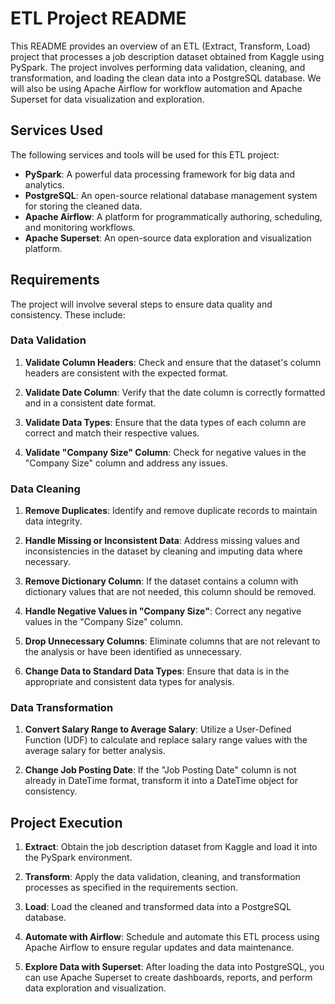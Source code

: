 # ETL Project README

This README provides an overview of an ETL (Extract, Transform, Load) project that processes a job description dataset obtained from Kaggle using PySpark. The project involves performing data validation, cleaning, and transformation, and loading the clean data into a PostgreSQL database. We will also be using Apache Airflow for workflow automation and Apache Superset for data visualization and exploration.

## Services Used

The following services and tools will be used for this ETL project:

- **PySpark**: A powerful data processing framework for big data and analytics.
- **PostgreSQL**: An open-source relational database management system for storing the cleaned data.
- **Apache Airflow**: A platform for programmatically authoring, scheduling, and monitoring workflows.
- **Apache Superset**: An open-source data exploration and visualization platform.

## Requirements

The project will involve several steps to ensure data quality and consistency. These include:

### Data Validation

1. **Validate Column Headers**: Check and ensure that the dataset's column headers are consistent with the expected format.

2. **Validate Date Column**: Verify that the date column is correctly formatted and in a consistent date format.

3. **Validate Data Types**: Ensure that the data types of each column are correct and match their respective values.

4. **Validate "Company Size" Column**: Check for negative values in the "Company Size" column and address any issues.

### Data Cleaning

1. **Remove Duplicates**: Identify and remove duplicate records to maintain data integrity.

2. **Handle Missing or Inconsistent Data**: Address missing values and inconsistencies in the dataset by cleaning and imputing data where necessary.

3. **Remove Dictionary Column**: If the dataset contains a column with dictionary values that are not needed, this column should be removed.

4. **Handle Negative Values in "Company Size"**: Correct any negative values in the "Company Size" column.

5. **Drop Unnecessary Columns**: Eliminate columns that are not relevant to the analysis or have been identified as unnecessary.

6. **Change Data to Standard Data Types**: Ensure that data is in the appropriate and consistent data types for analysis.

### Data Transformation

1. **Convert Salary Range to Average Salary**: Utilize a User-Defined Function (UDF) to calculate and replace salary range values with the average salary for better analysis.

2. **Change Job Posting Date**: If the "Job Posting Date" column is not already in DateTime format, transform it into a DateTime object for consistency.

## Project Execution

1. **Extract**: Obtain the job description dataset from Kaggle and load it into the PySpark environment.

2. **Transform**: Apply the data validation, cleaning, and transformation processes as specified in the requirements section.

3. **Load**: Load the cleaned and transformed data into a PostgreSQL database.

4. **Automate with Airflow**: Schedule and automate this ETL process using Apache Airflow to ensure regular updates and data maintenance.

5. **Explore Data with Superset**: After loading the data into PostgreSQL, you can use Apache Superset to create dashboards, reports, and perform data exploration and visualization.

